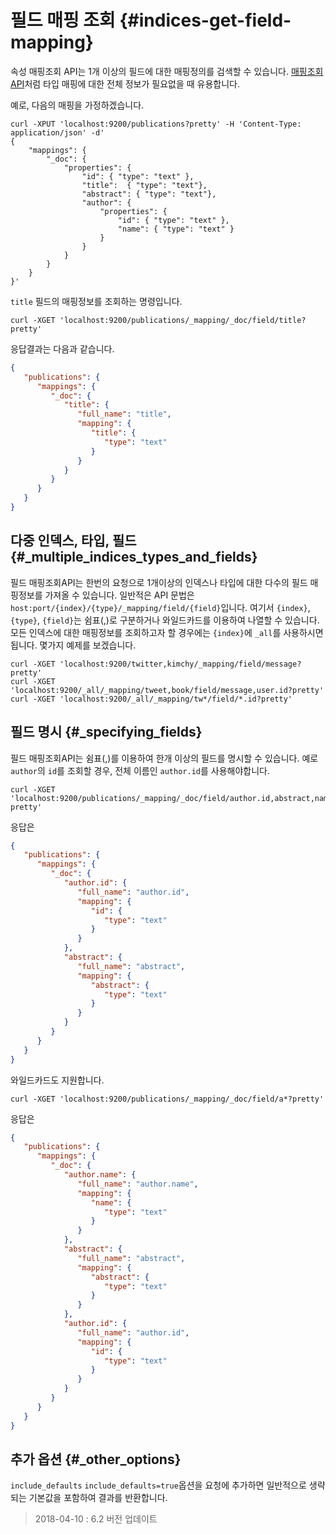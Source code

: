 # 필드 매핑 조회 {#indices-get-field-mapping}

속성 매핑조회 API는 1개 이상의 필드에 대한 매핑정의를 검색할 수 있습니다. [매핑조회 API](indices-get-mapping.md)처럼 타입 매핑에 대한 전체 정보가 필요없을 때 유용합니다.

예로, 다음의 매핑을 가정하겠습니다.

```
curl -XPUT 'localhost:9200/publications?pretty' -H 'Content-Type: application/json' -d'
{
    "mappings": {
        "_doc": {
            "properties": {
                "id": { "type": "text" },
                "title":  { "type": "text"},
                "abstract": { "type": "text"},
                "author": {
                    "properties": {
                        "id": { "type": "text" },
                        "name": { "type": "text" }
                    }
                }
            }
        }
    }
}'
```

```title``` 필드의 매핑정보를 조회하는 명령입니다.

```
curl -XGET 'localhost:9200/publications/_mapping/_doc/field/title?pretty'
```

응답결과는 다음과 같습니다.

```json
{
   "publications": {
      "mappings": {
         "_doc": {
            "title": {
               "full_name": "title",
               "mapping": {
                  "title": {
                     "type": "text"
                  }
               }
            }
         }
      }
   }
}
```

## 다중 인덱스, 타입, 필드 {#_multiple_indices_types_and_fields}

필드 매핑조회API는 한번의 요청으로 1개이상의 인덱스나 타입에 대한 다수의 필드 매핑정보를 가져올 수 있습니다. 일반적은 API 문법은 ```host:port/{index}/{type}/_mapping/field/{field}```입니다. 여기서 ```{index}```, ```{type}```, ```{field}```는 쉼표(,)로 구분하거나 와일드카드를 이용하여 나열할 수 있습니다. 모든 인덱스에 대한 매핑정보를 조회하고자 할 경우에는 ```{index}```에 ```_all```를 사용하시면 됩니다. 몇가지 예제를 보겠습니다.

```
curl -XGET 'localhost:9200/twitter,kimchy/_mapping/field/message?pretty'
curl -XGET 'localhost:9200/_all/_mapping/tweet,book/field/message,user.id?pretty'
curl -XGET 'localhost:9200/_all/_mapping/tw*/field/*.id?pretty'
```

## 필드 명시 {#_specifying_fields}

필드 매핑조회API는 쉼표(,)를 이용하여 한개 이상의 필드를 명시할 수 있습니다.
예로 ```author```의 ```id```를 조회할 경우, 전체 이름인 ```author.id```를 사용해야합니다.

```
curl -XGET 'localhost:9200/publications/_mapping/_doc/field/author.id,abstract,name?pretty'
```

응답은

```json
{
   "publications": {
      "mappings": {
         "_doc": {
            "author.id": {
               "full_name": "author.id",
               "mapping": {
                  "id": {
                     "type": "text"
                  }
               }
            },
            "abstract": {
               "full_name": "abstract",
               "mapping": {
                  "abstract": {
                     "type": "text"
                  }
               }
            }
         }
      }
   }
}
```

와일드카드도 지원합니다.

```
curl -XGET 'localhost:9200/publications/_mapping/_doc/field/a*?pretty'
```

응답은

```json
{
   "publications": {
      "mappings": {
         "_doc": {
            "author.name": {
               "full_name": "author.name",
               "mapping": {
                  "name": {
                     "type": "text"
                  }
               }
            },
            "abstract": {
               "full_name": "abstract",
               "mapping": {
                  "abstract": {
                     "type": "text"
                  }
               }
            },
            "author.id": {
               "full_name": "author.id",
               "mapping": {
                  "id": {
                     "type": "text"
                  }
               }
            }
         }
      }
   }
}
```

## 추가 옵션 {#_other_options}

```include_defaults```
```include_defaults=true```옵션을 요청에 추가하면 일반적으로 생략되는 기본값을 포함하여 결과를 반환합니다. 

> 2018-04-10 : 6.2 버전 업데이트